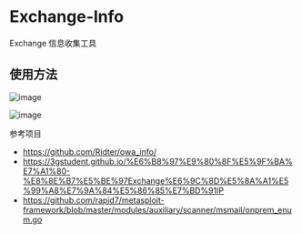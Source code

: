 # Exchange-Info
Exchange 信息收集工具


## 使用方法

![image](https://github.com/user-attachments/assets/405cf2f1-1503-4355-a321-773667725cae)


![image](https://github.com/user-attachments/assets/51c3770c-1b16-4814-a816-a101c53ffd8c)


参考项目
- https://github.com/Ridter/owa_info/  
- https://3gstudent.github.io/%E6%B8%97%E9%80%8F%E5%9F%BA%E7%A1%80-%E8%8E%B7%E5%BE%97Exchange%E6%9C%8D%E5%8A%A1%E5%99%A8%E7%9A%84%E5%86%85%E7%BD%91IP
- https://github.com/rapid7/metasploit-framework/blob/master/modules/auxiliary/scanner/msmail/onprem_enum.go
